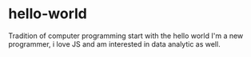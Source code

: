 # hello-world
Tradition of computer programming start with the hello world
I'm a new programmer, i love JS and am interested in data analytic as well.
